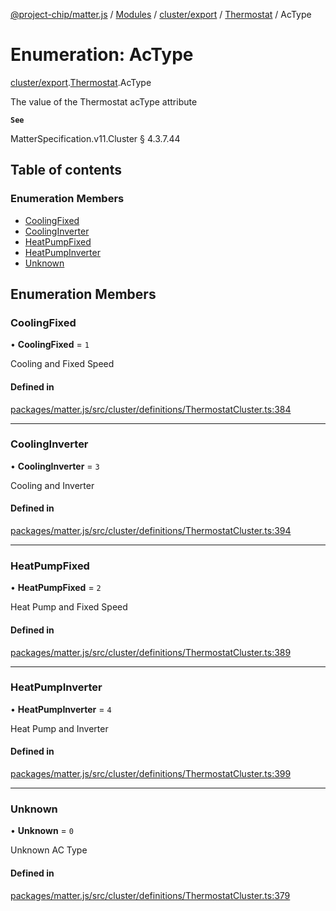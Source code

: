 [@project-chip/matter.js](../README.md) / [Modules](../modules.md) / [cluster/export](../modules/cluster_export.md) / [Thermostat](../modules/cluster_export.Thermostat.md) / AcType

# Enumeration: AcType

[cluster/export](../modules/cluster_export.md).[Thermostat](../modules/cluster_export.Thermostat.md).AcType

The value of the Thermostat acType attribute

**`See`**

MatterSpecification.v11.Cluster § 4.3.7.44

## Table of contents

### Enumeration Members

- [CoolingFixed](cluster_export.Thermostat.AcType.md#coolingfixed)
- [CoolingInverter](cluster_export.Thermostat.AcType.md#coolinginverter)
- [HeatPumpFixed](cluster_export.Thermostat.AcType.md#heatpumpfixed)
- [HeatPumpInverter](cluster_export.Thermostat.AcType.md#heatpumpinverter)
- [Unknown](cluster_export.Thermostat.AcType.md#unknown)

## Enumeration Members

### CoolingFixed

• **CoolingFixed** = ``1``

Cooling and Fixed Speed

#### Defined in

[packages/matter.js/src/cluster/definitions/ThermostatCluster.ts:384](https://github.com/project-chip/matter.js/blob/5f71eedebdb9fa54338bde320c311bb359b7455d/packages/matter.js/src/cluster/definitions/ThermostatCluster.ts#L384)

___

### CoolingInverter

• **CoolingInverter** = ``3``

Cooling and Inverter

#### Defined in

[packages/matter.js/src/cluster/definitions/ThermostatCluster.ts:394](https://github.com/project-chip/matter.js/blob/5f71eedebdb9fa54338bde320c311bb359b7455d/packages/matter.js/src/cluster/definitions/ThermostatCluster.ts#L394)

___

### HeatPumpFixed

• **HeatPumpFixed** = ``2``

Heat Pump and Fixed Speed

#### Defined in

[packages/matter.js/src/cluster/definitions/ThermostatCluster.ts:389](https://github.com/project-chip/matter.js/blob/5f71eedebdb9fa54338bde320c311bb359b7455d/packages/matter.js/src/cluster/definitions/ThermostatCluster.ts#L389)

___

### HeatPumpInverter

• **HeatPumpInverter** = ``4``

Heat Pump and Inverter

#### Defined in

[packages/matter.js/src/cluster/definitions/ThermostatCluster.ts:399](https://github.com/project-chip/matter.js/blob/5f71eedebdb9fa54338bde320c311bb359b7455d/packages/matter.js/src/cluster/definitions/ThermostatCluster.ts#L399)

___

### Unknown

• **Unknown** = ``0``

Unknown AC Type

#### Defined in

[packages/matter.js/src/cluster/definitions/ThermostatCluster.ts:379](https://github.com/project-chip/matter.js/blob/5f71eedebdb9fa54338bde320c311bb359b7455d/packages/matter.js/src/cluster/definitions/ThermostatCluster.ts#L379)
